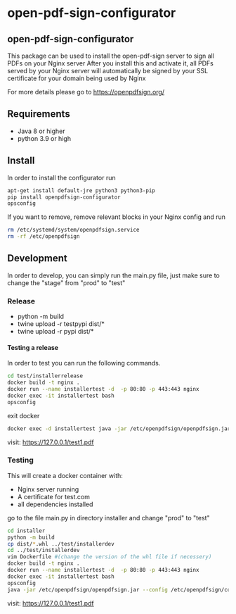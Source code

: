 # open-pdf-sign-configurator


## open-pdf-sign-configurator

This package can be used to install the open-pdf-sign server to sign all PDFs on your Nginx server
After you install this and activate it, all PDFs served by your Nginx server will automatically be signed by your 
SSL certificate for your domain being used by Nginx

For more details please go to  https://openpdfsign.org/ 
## Requirements
* Java 8 or higher
* python 3.9 or high
## Install
In order to install the configurator run
```bash
apt-get install default-jre python3 python3-pip
pip install openpdfsign-configurator
opsconfig
```


If you want to remove, remove relevant blocks in your Nginx config and run

```bash
rm /etc/systemd/system/openpdfsign.service
rm -rf /etc/openpdfsign
```


## Development
In order to develop, you can simply run the main.py file, just make sure to change the "stage" from "prod" to "test"

### Release
- python -m build
- twine upload -r testpypi dist/*
- twine upload -r pypi dist/*

#### Testing a release
In order to test you can run the following commands.

```bash 
cd test/installerrelease
docker build -t nginx .
docker run --name installertest -d  -p 80:80 -p 443:443 nginx
docker exec -it installertest bash
opsconfig
```
exit docker

```bash 
docker exec -d installertest java -jar /etc/openpdfsign/openpdfsign.jar --config /etc/openpdfsign/config.yml   
```
visit: https://127.0.0.1/test1.pdf


### Testing
This will create a docker container with:
- Nginx server running
- A certificate for test.com
- all dependencies installed

go to the file main.py in directory installer and change "prod" to "test"

```bash 
cd installer
python -m build
cp dist/*.whl ../test/installerdev
cd ../test/installerdev
vim Dockerfile #(change the version of the whl file if necessery)
docker build -t nginx .
docker run --name installertest -d  -p 80:80 -p 443:443 nginx
docker exec -it installertest bash
opsconfig
java -jar /etc/openpdfsign/openpdfsign.jar --config /etc/openpdfsign/config.yml   
```
visit: https://127.0.0.1/test1.pdf
